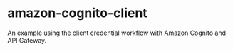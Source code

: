 # amazon-cognito-client

An example using the client credential workflow with Amazon Cognito and API
Gateway.
